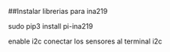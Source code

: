 
##Instalar librerias para ina219

  sudo pip3 install pi-ina219
  
  enable i2c
  conectar los sensores al terminal i2c
  

